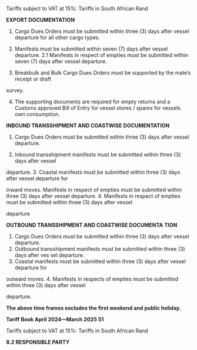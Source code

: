 Tariffs subject to VAT at 15%: Tariffs in South African Rand

**EXPORT DOCUMENTATION**

1. Cargo Dues Orders must be submitted within three (3) days after vessel departure for all
other cargo types.

2. Manifests must be submitted within seven (7) days after vessel departure.
2.1 Manifests in respect of empties must be submitted within seven (7) days after vessel
departure.

3. Breakbulk and Bulk Cargo Dues Orders must be supported by the mate’s receipt or draft

survey.

4. The supporting documents are required for empty returns and a Customs approved Bill
of Entry for vessel stores / spares for vessels own consumption.

**INBOUND TRANSSHIPMENT AND COASTWISE DOCUMENTATION**

1. Cargo Dues Orders must be submitted within three (3) days after vessel departure.

2. Inbound transshipment manifests must be submitted within three (3) days after vessel

departure.
3. Coastal manifests must be submitted within three (3) days after vessel departure for

inward moves. Manifests in respect of empties must be submitted within three (3)
days after vessel departure.
4. Manifests in respect of empties must be submitted within three (3) days after vessel

departure

**OUTBOUND TRANSSHIPMENT AND COASTWISE DOCUMENTA** **TION**

1. Cargo Dues Orders must be submitted within three (3) days after vessel departure.
2. Outbound transshipment manifests must be submitted within three (3) days after ves
sel departure.
3. Coastal manifests must be submitted within three (3) days after vessel departure for

outward moves.
4. Manifests in respects of empties must be submitted within three (3) days after vessel

departure.

**The above time frames excludes the first weekend and public holiday.**

**Tariff Book April 2024—March 2025** **51**


Tariffs subject to VAT at 15%: Tariffs in South African Rand

**8.2 RESPONSIBLE PARTY**